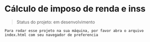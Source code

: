 <h1>Cálculo de imposo de renda e inss</h1>

> Status do projeto: em desenvolvimento


```
Para rodar esse projeto na sua máquina, por favor abra o arquivo index.html com seu navegador de preferencia
```
